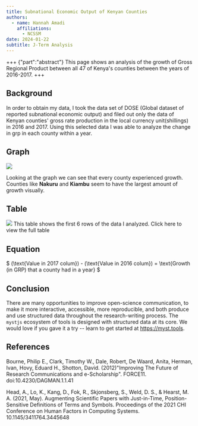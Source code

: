 ```yaml
---
title: Subnational Economic Output of Kenyan Counties
authors:
  - name: Hannah Amadi
    affiliations: 
      - NCSSM
date: 2024-01-22
subtitle: J-Term Analysis
---
```



+++ {"part":"abstract"}
This page shows an analysis of the growth of Gross Regional Product between all 47 of Kenya's counties between the years of 2016-2017.
+++


## Background

In order to obtain my data, I took the data set of DOSE (Global dataset of reported subnational economic output) and filed out only the data of Kenyan counties' gross rate production in the local currency unit(shillings) in 2016 and 2017. Using this selected data I was able to analyze the change in grp in each county within a year.

## Graph 

![](#GRPchart)

Looking at the graph we can see that every county experienced growth. Counties like **Nakuru** and **Kiambu** seem to have the largest amount of growth visually.

## Table

![](#GRPtable)
This table shows the first 6 rows of the data I analyzed. Click here to view the full table
## Equation

$ (\text{Value in 2017 colum}) - (\text{Value in 2016 colum}) = \text{Growth (in GRP) that a county had in a year} $

## Conclusion

There are many opportunities to improve open-science communication, to make it more interactive, accessible, more reproducible, and both produce and use structured data throughout the research-writing process. The `mystjs` ecosystem of tools is designed with structured data at its core. We would love if you gave it a try -- learn to get started at <https://myst.tools>.

## References

Bourne, Philip E., Clark, Timothy W., Dale, Robert, De Waard, Anita, Herman, Ivan, Hovy, Eduard H., Shotton, David. (2012)"Improving The Future of Research Communications and e-Scholarship". FORCE11. doi:10.4230/DAGMAN.1.1.41

Head, A., Lo, K., Kang, D., Fok, R., Skjonsberg, S., Weld, D. S., & Hearst, M. A. (2021, May). Augmenting Scientific Papers with Just-in-Time, Position-Sensitive Definitions of Terms and Symbols. Proceedings of the 2021 CHI Conference on Human Factors in Computing Systems. 10.1145/3411764.3445648

[2i2c]: https://2i2c.org/
[curvenote]: https://curvenote.com
[docutils]: https://docutils.sourceforge.io/
[executablebooks]: https://executablebooks.org/
[jupyterbook]: https://jupyterbook.org/
[jupyterlab-myst]: https://github.com/executablebooks/jupyterlab-myst
[sphinx]: https://www.sphinx-doc.org/
